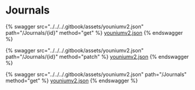 # Journals

{% swagger src="../../../.gitbook/assets/youniumv2.json" path="/Journals/{id}" method="get" %}
[youniumv2.json](../../../.gitbook/assets/youniumv2.json)
{% endswagger %}

{% swagger src="../../../.gitbook/assets/youniumv2.json" path="/Journals/{id}" method="patch" %}
[youniumv2.json](../../../.gitbook/assets/youniumv2.json)
{% endswagger %}

{% swagger src="../../../.gitbook/assets/youniumv2.json" path="/Journals" method="get" %}
[youniumv2.json](../../../.gitbook/assets/youniumv2.json)
{% endswagger %}
